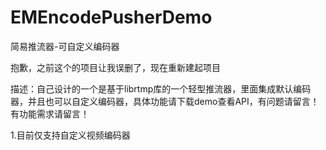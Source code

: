 # EMEncodePusherDemo
简易推流器-可自定义编码器

抱歉，之前这个的项目让我误删了，现在重新建起项目

描述：自己设计的一个是基于librtmp库的一个轻型推流器，里面集成默认编码器，并且也可以自定义编码器，具体功能请下载demo查看API，有问题请留言！有功能需求请留言！

1.目前仅支持自定义视频编码器




